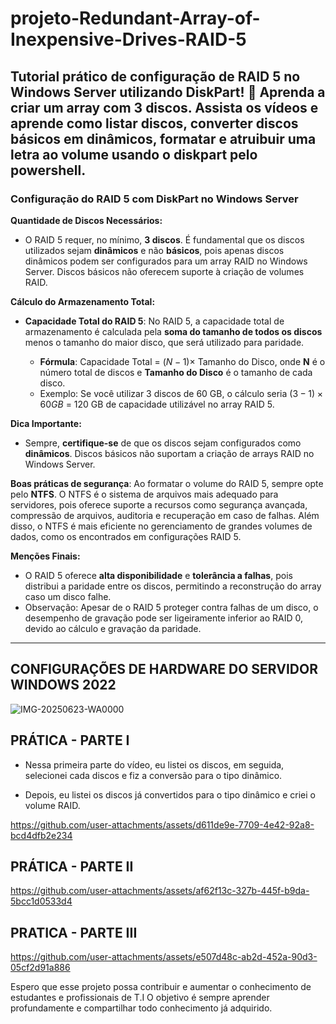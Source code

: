 # projeto-Redundant-Array-of-Inexpensive-Drives-RAID-5
Tutorial prático de configuração de RAID 5 no Windows Server utilizando DiskPart! 🚀 Aprenda a criar um array com 3 discos. Assista os vídeos e aprende como listar discos, converter discos básicos em dinâmicos, formatar e atruibuir uma letra ao volume usando o diskpart pelo powershell.
---

### **Configuração do RAID 5 com DiskPart no Windows Server**

**Quantidade de Discos Necessários:**

* O RAID 5 requer, no mínimo, **3 discos**. É fundamental que os discos utilizados sejam **dinâmicos** e não **básicos**, pois apenas discos dinâmicos podem ser configurados para um array RAID no Windows Server. Discos básicos não oferecem suporte à criação de volumes RAID.

**Cálculo do Armazenamento Total:**

* **Capacidade Total do RAID 5**: No RAID 5, a capacidade total de armazenamento é calculada pela **soma do tamanho de todos os discos** menos o tamanho do maior disco, que será utilizado para paridade.

  * **Fórmula**: Capacidade Total = $(N - 1) \times$ Tamanho do Disco, onde **N** é o número total de discos e **Tamanho do Disco** é o tamanho de cada disco.
  * Exemplo: Se você utilizar 3 discos de 60 GB, o cálculo seria $(3 - 1) \times 60 GB$ = 120 GB de capacidade utilizável no array RAID 5.

**Dica Importante:**

* Sempre, **certifique-se** de que os discos sejam configurados como **dinâmicos**. Discos básicos não suportam a criação de arrays RAID no Windows Server.



**Boas práticas de segurança**: Ao formatar o volume do RAID 5, sempre opte pelo **NTFS**. O NTFS é o sistema de arquivos mais adequado para servidores, pois oferece suporte a recursos como segurança avançada, compressão de arquivos, auditoria e recuperação em caso de falhas. Além disso, o NTFS é mais eficiente no gerenciamento de grandes volumes de dados, como os encontrados em configurações RAID 5.

**Menções Finais:**

* O RAID 5 oferece **alta disponibilidade** e **tolerância a falhas**, pois distribui a paridade entre os discos, permitindo a reconstrução do array caso um disco falhe.
* Observação: Apesar de o RAID 5 proteger contra falhas de um disco, o desempenho de gravação pode ser ligeiramente inferior ao RAID 0, devido ao cálculo e gravação da paridade.

---


## CONFIGURAÇÕES DE HARDWARE DO SERVIDOR WINDOWS 2022
![IMG-20250623-WA0000](https://github.com/user-attachments/assets/4508aa88-7dad-4b93-b9d5-188780e68202)


## PRÁTICA - PARTE I 
* Nessa primeira parte do vídeo, eu listei os discos, em seguida, selecionei cada discos e fiz a conversão para o tipo dinâmico.

* Depois, eu listei os discos já convertidos para o tipo dinâmico e criei o volume RAID.


https://github.com/user-attachments/assets/d611de9e-7709-4e42-92a8-bcd4dfb2e234

## PRÁTICA - PARTE II



https://github.com/user-attachments/assets/af62f13c-327b-445f-b9da-5bcc1d0533d4


## PRATICA - PARTE III




https://github.com/user-attachments/assets/e507d48c-ab2d-452a-90d3-05cf2d91a886


Espero que esse projeto possa contribuir e aumentar o conhecimento de estudantes e profissionais de T.I O objetivo é sempre aprender profundamente e compartilhar todo conhecimento já adquirido. 
